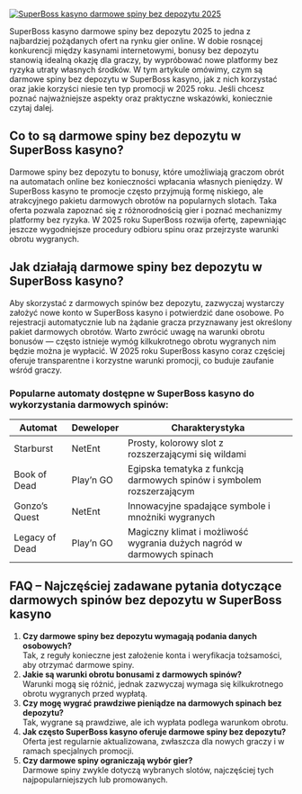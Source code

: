 [![SuperBoss kasyno darmowe spiny bez depozytu 2025](https://123-caf.pages.dev/gitsignup.png)](https://vrmoo.ru/Bt82HjjY)

<div>SuperBoss kasyno darmowe spiny bez depozytu 2025 to jedna z najbardziej pożądanych ofert na rynku gier online. W dobie rosnącej konkurencji między kasynami internetowymi, bonusy bez depozytu stanowią idealną okazję dla graczy, by wypróbować nowe platformy bez ryzyka utraty własnych środków. W tym artykule omówimy, czym są darmowe spiny bez depozytu w SuperBoss kasyno, jak z nich korzystać oraz jakie korzyści niesie ten typ promocji w 2025 roku. Jeśli chcesz poznać najważniejsze aspekty oraz praktyczne wskazówki, koniecznie czytaj dalej.</div>  <h2>Co to są darmowe spiny bez depozytu w SuperBoss kasyno?</h2> <div>Darmowe spiny bez depozytu to bonusy, które umożliwiają graczom obrót na automatach online bez konieczności wpłacania własnych pieniędzy. W SuperBoss kasyno te promocje często przyjmują formę niskiego, ale atrakcyjnego pakietu darmowych obrotów na popularnych slotach. Taka oferta pozwala zapoznać się z różnorodnością gier i poznać mechanizmy platformy bez ryzyka. W 2025 roku SuperBoss rozwija ofertę, zapewniając jeszcze wygodniejsze procedury odbioru spinu oraz przejrzyste warunki obrotu wygranych.</div>  <h2>Jak działają darmowe spiny bez depozytu w SuperBoss kasyno?</h2> <div>Aby skorzystać z darmowych spinów bez depozytu, zazwyczaj wystarczy założyć nowe konto w SuperBoss kasyno i potwierdzić dane osobowe. Po rejestracji automatycznie lub na żądanie gracza przyznawany jest określony pakiet darmowych obrotów. Warto zwrócić uwagę na warunki obrotu bonusów — często istnieje wymóg kilkukrotnego obrotu wygranych nim będzie można je wypłacić. W 2025 roku SuperBoss kasyno coraz częściej oferuje transparentne i korzystne warunki promocji, co buduje zaufanie wśród graczy.</div>  <h3>Popularne automaty dostępne w SuperBoss kasyno do wykorzystania darmowych spinów:</h3> <table>   <thead>     <tr>       <th>Automat</th>       <th>Deweloper</th>       <th>Charakterystyka</th>     </tr>   </thead>   <tbody>     <tr>       <td>Starburst</td>       <td>NetEnt</td>       <td>Prosty, kolorowy slot z rozszerzającymi się wildami</td>     </tr>     <tr>       <td>Book of Dead</td>       <td>Play’n GO</td>       <td>Egipska tematyka z funkcją darmowych spinów i symbolem rozszerzającym</td>     </tr>     <tr>       <td>Gonzo’s Quest</td>       <td>NetEnt</td>       <td>Innowacyjne spadające symbole i mnożniki wygranych</td>     </tr>     <tr>       <td>Legacy of Dead</td>       <td>Play’n GO</td>       <td>Magiczny klimat i możliwość wygrania dużych nagród w darmowych spinach</td>     </tr>   </tbody> </table>  <h2>FAQ – Najczęściej zadawane pytania dotyczące darmowych spinów bez depozytu w SuperBoss kasyno</h2> <ol>   <li><strong>Czy darmowe spiny bez depozytu wymagają podania danych osobowych?</strong><br>Tak, z reguły konieczne jest założenie konta i weryfikacja tożsamości, aby otrzymać darmowe spiny.</li>   <li><strong>Jakie są warunki obrotu bonusami z darmowych spinów?</strong><br>Warunki mogą się różnić, jednak zazwyczaj wymaga się kilkukrotnego obrotu wygranych przed wypłatą.</li>   <li><strong>Czy mogę wygrać prawdziwe pieniądze na darmowych spinach bez depozytu?</strong><br>Tak, wygrane są prawdziwe, ale ich wypłata podlega warunkom obrotu.</li>   <li><strong>Jak często SuperBoss kasyno oferuje darmowe spiny bez depozytu?</strong><br>Oferta jest regularnie aktualizowana, zwłaszcza dla nowych graczy i w ramach specjalnych promocji.</li>   <li><strong>Czy darmowe spiny ograniczają wybór gier?</strong><br>Darmowe spiny zwykle dotyczą wybranych slotów, najczęściej tych najpopularniejszych lub promowanych.</li> </ol> </div>